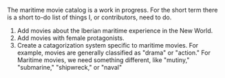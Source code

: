 The maritime movie catalog is a work in progress. For the short term there is a short to-do list of things I, or contributors, need to do.

1. Add movies about the Iberian maritime experience in the New World.
2. Add movies with female protagonists.
3. Create a catagorization system specific to maritime movies. For example, movies are generally classified as "drama" or "action." For Maritime movies, we need something different, like "mutiny," "submarine," "shipwreck," or "naval" 
